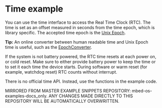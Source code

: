 # Time example

You can use the time interface to access the Real Time Clock (RTC). The time is set as an offset measured in seconds from the time epoch, which is library specific. The accepted time epoch is the [Unix Epoch](https://en.wikipedia.org/wiki/Unix_time).

**Tip:** An online converter between human readable time and Unix Epoch time is useful, such as the [EpochConverter](https://www.epochconverter.com/).</span>

If the system is not battery powered, the RTC time resets at each power on, or cold reset. Make sure to either provide battery power to keep the time or to set it each time the device starts. During software or warm reset (for example, watchdog reset) RTC counts without interrupt.

There is no official time API. Instead, use the functions in the example code.


MIRRORED FROM MASTER EXAMPLE SNIPPETS REPOSITORY: mbed-os-examples-docs_only.
ANY CHANGES MADE DIRECTLY TO THIS REPOSITORY WILL BE AUTOMATICALLY OVERWRITTEN.
